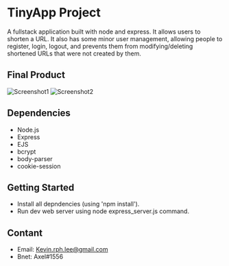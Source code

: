 # TinyApp Project

A fullstack application built with node and express. It allows users to shorten a URL. It also has some minor user management, allowing people to register, login, logout, and prevents them from modifying/deleting shortened URLs that were not created by them.

## Final Product

![Screenshot1](sceenshot.png)
![Screenshot2](sceenshot1.png)

## Dependencies
- Node.js
- Express
- EJS
- bcrypt
- body-parser
- cookie-session

## Getting Started

- Install all depndencies (using 'npm install').
- Run dev web server using node express_server.js command.

## Contant

- Email: Kevin.rph.lee@gmail.com
- Bnet: Axel#1556